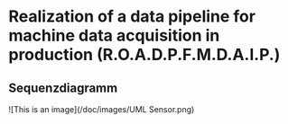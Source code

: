 # Realization of a data pipeline for machine data acquisition in production (R.O.A.D.P.F.M.D.A.I.P.)
## Sequenzdiagramm
![This is an image](/doc/images/UML Sensor.png)
